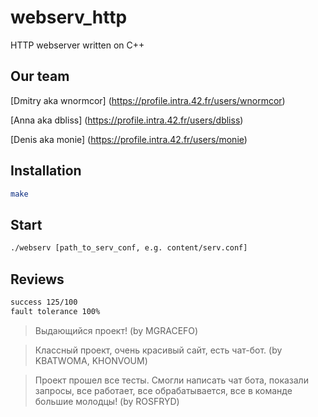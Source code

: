 # webserv_http

HTTP webserver written on C++ 

## Our team

[Dmitry aka wnormcor] (https://profile.intra.42.fr/users/wnormcor)

[Anna aka dbliss] (https://profile.intra.42.fr/users/dbliss)

[Denis aka monie] (https://profile.intra.42.fr/users/monie)

## Installation

```bash
make
```

## Start

```bash
./webserv [path_to_serv_conf, e.g. content/serv.conf]
```

## Reviews

```bash
success 125/100
fault tolerance 100%
```

> Выдающийся проект! (by MGRACEFO)

> Классный проект, очень красивый сайт, есть чат-бот. (by KBATWOMA, KHONVOUM)

> Проект прошел все тесты. Смогли написать чат бота, показали запросы, все работает, все обрабатывается, все в команде большие молодцы! (by ROSFRYD)
